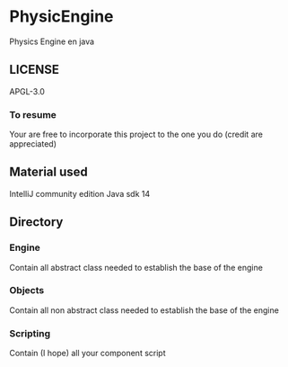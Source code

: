 # PhysicEngine
Physics Engine en java

## LICENSE
APGL-3.0
### To resume
Your are free to incorporate this project to the one you do (credit are appreciated)

## Material used
IntelliJ community edition
Java sdk 14

## Directory
### Engine
Contain all abstract class needed to establish the base of the engine
### Objects
Contain all non abstract class needed to establish the base of the engine
### Scripting
Contain (I hope) all your component script